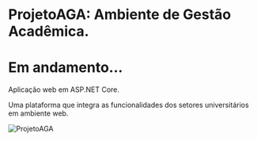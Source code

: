 # ProjetoAGA: Ambiente de Gestão Acadêmica.
# Em andamento...

<p>Aplicação web em ASP.NET Core.</p>
<p>Uma plataforma que integra as funcionalidades dos setores universitários em ambiente web.</p>

![ProjetoAGA](https://github.com/vfmattos/ProjetoAGA/assets/92189050/cf28f322-2ab9-4739-8858-5c8cd0f12aed)
